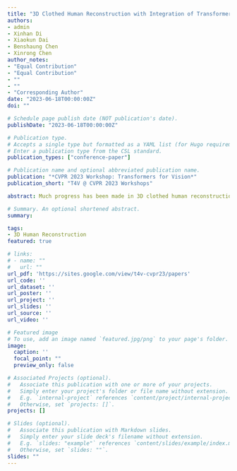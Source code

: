 ```yaml
---
title: "3D Clothed Human Reconstruction with Integration of Transformer and CNN"
authors:
- admin
- Xinhan Di
- Xiaokun Dai
- Benshaung Chen
- Xinrong Chen
author_notes:
- "Equal Contribution"
- "Equal Contribution"
- ""
- ""
- "Corresponding Author"
date: "2023-06-18T00:00:00Z"
doi: ""

# Schedule page publish date (NOT publication's date).
publishDate: "2023-06-18T00:00:00Z"

# Publication type.
# Accepts a single type but formatted as a YAML list (for Hugo requirements).
# Enter a publication type from the CSL standard.
publication_types: ["conference-paper"]

# Publication name and optional abbreviated publication name.
publication: "*CVPR 2023 Workshop: Transformers for Vision*"
publication_short: "T4V @ CVPR 2023 Workshops"

abstract: Much progress has been made in 3D clothed human reconstruction from in-the-wild images. However, for body with challenged poses and occlusion of the clothes, the past methods reconstruct worn clothes based on representation of clothes latent code from convolution. Therefore, in order to fill the breakage of these clothes, we propose adaptive integration of convolution and transformer for the representation of the clothes, as convolution can strength inductive bias while self-attention has the ability to gather information from large context field. Compared with the state-of-the-art models on the MSCOCO and 3DPW datasets, our work produces more accurate and corresponding results that reconstructs intact clothes for ill-pose situations.

# Summary. An optional shortened abstract.
summary: 

tags:
- 3D Human Reconstruction
featured: true

# links:
# - name: ""
#   url: ""
url_pdf: 'https://sites.google.com/view/t4v-cvpr23/papers'
url_code: ''
url_dataset: ''
url_poster: ''
url_project: ''
url_slides: ''
url_source: ''
url_video: ''

# Featured image
# To use, add an image named `featured.jpg/png` to your page's folder. 
image:
  caption: ''
  focal_point: ""
  preview_only: false

# Associated Projects (optional).
#   Associate this publication with one or more of your projects.
#   Simply enter your project's folder or file name without extension.
#   E.g. `internal-project` references `content/project/internal-project/index.md`.
#   Otherwise, set `projects: []`.
projects: []

# Slides (optional).
#   Associate this publication with Markdown slides.
#   Simply enter your slide deck's filename without extension.
#   E.g. `slides: "example"` references `content/slides/example/index.md`.
#   Otherwise, set `slides: ""`.
slides: ""
---
```


